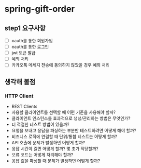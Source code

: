 # spring-gift-order

## step1 요구사항

- [ ] oauth를 통한 회원가입
- [ ] oauth를 통한 로그인
- [ ] jwt 토큰 발급
- [ ] 예외 처리
- [ ] 카카오톡 메세지 전송에 동의하지 않았을 경우 예외 처리

## 생각해 볼점

### HTTP Client

- REST Clients
- 사용할 클라이언트를 선택할 때 어떤 기준을 사용해야 할까?
- 클라이언트 인스턴스를 효과적으로 생성/관리하는 방법은 무엇인가?
- 더 적절한 테스트 방법이 있을까?
- 요청을 보내고 응답을 파싱하는 부분만 테스트하려면 어떻게 해야 할까?
- 비즈니스 로직에 연결할 때 단위/통합 테스트는 어떻게 할까?
- API 호출에 문제가 발생하면 어떻게 할까?
- 응답 시간이 길면 어떻게 할까? 몇 초가 적당할까?
- 오류 코드는 어떻게 처리해야 할까?
- 응답 값을 파싱할 때 문제가 발생하면 어떻게 할까?

